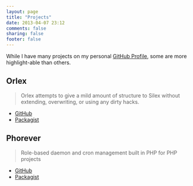 ```yaml
---
layout: page
title: "Projects"
date: 2013-04-07 23:12
comments: false
sharing: false
footer: false
---
```


While I have many projects on my personal [GitHub Profile](https://github.com/dcousineau), some are more highlight-able than others.

## Orlex
> Orlex attempts to give a mild amount of structure to Silex without extending, overwriting, or using any dirty hacks.

* [GitHub](https://github.com/dcousineau/orlex) 
* [Packagist](https://packagist.org/packages/dcousineau/orlex)

## Phorever
> Role-based daemon and cron management built in PHP for PHP projects

* [GitHub](https://github.com/dcousineau/phorever) 
* [Packagist](https://packagist.org/packages/dcousineau/phorever)